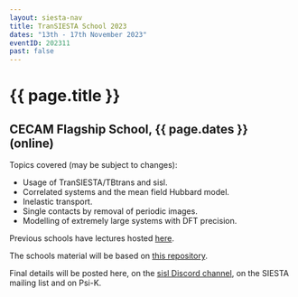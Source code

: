 ```yaml
---
layout: siesta-nav
title: TranSIESTA School 2023
dates: "13th - 17th November 2023"
eventID: 202311
past: false
---
```

# {{ page.title }}
## CECAM Flagship School, {{ page.dates }} (online)

Topics covered (may be subject to changes):

* Usage of TranSIESTA/TBtrans and sisl.
* Correlated systems and the mean field Hubbard model.
* Inelastic transport.
* Single contacts by removal of periodic images.
* Modelling of extremely large systems with DFT precision.

Previous schools have lectures hosted [here](https://www.youtube.com/channel/UCyi1DHDq2RGnN-Vaigq5lTA/videos?view=0&sort=da&flow=grid).

The schools material will be based on [this repository](https://github.com/zerothi/ts-tbt-sisl-tutorial).

Final details will be posted here, on the [sisl Discord channel](https://discord.gg/5XnFXFdkv2), on the SIESTA mailing list
and on Psi-K.
